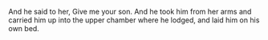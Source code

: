 And he said to her, Give me your son. And he took him from her arms and carried him up into the upper chamber where he lodged, and laid him on his own bed.
